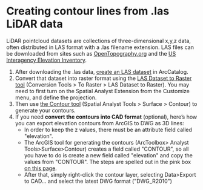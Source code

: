 # Creating contour lines from .las LiDAR data

LiDAR pointcloud datasets are collections of three-dimensional x,y,z data, often distributed in LAS format with a .las filename extension.  LAS files can be downloaded from sites such as [OpenTopography.org](https://opentopography.org/) and the [US Interagency Elevation Inventory](https://coast.noaa.gov/inventory/).

1. After downloading the .las data, [create an LAS dataset](http://desktop.arcgis.com/en/arcmap/latest/manage-data/las-dataset/creating-a-las-dataset.htm) in ArcCatalog.
2. Convert that dataset into raster format using the [LAS Dataset to Raster tool](http://desktop.arcgis.com/en/arcmap/latest/manage-data/raster-and-images/las-dataset-to-raster-function.htm) (Conversion Tools > To Raster > LAS Dataset to Raster). You may need to first turn on the Spatial Analyst Extension from the Customize menu, and define the projection.
3. Then use [the Contour tool](http://desktop.arcgis.com/en/arcmap/latest/tools/spatial-analyst-toolbox/contour.htm)  (Spatial Analyst Tools > Surface > Contour) to generate your contours.
4. If you need **convert the contours into CAD format** (optional), here’s how you can export elevation contours from ArcGIS to DWG as 3D lines:
    - In order to keep the z values, there must be an attribute field called "elevation".
    - The ArcGIS tool for generating the contours (ArcToolbox> Analyst Tools>Surface>Contour) creates a field called "CONTOUR",  so all you have to do is create a new field called "elevation" and copy the values from "CONTOUR". The steps are spelled out in the pink box [on this page](https://web.archive.org/web/20150212072402/http://www.gsd.harvard.edu/gis/manual/cad/).
    - After that, simply right-click the contour layer, selecting Data>Export to CAD... and select the latest DWG format ("DWG_R2010")
